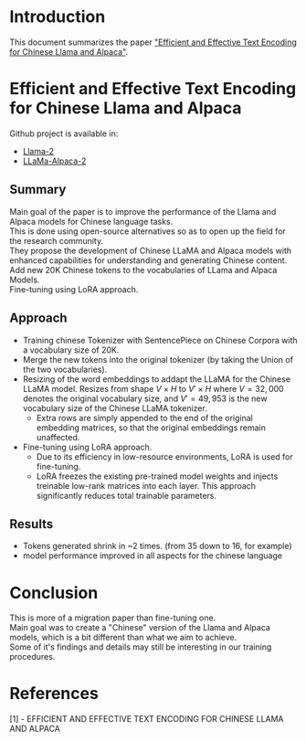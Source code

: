 # Introduction

This document summarizes the paper ["Efficient and Effective Text Encoding for Chinese Llama and Alpaca"](https://arxiv.org/pdf/2406.14670).

# Efficient and Effective Text Encoding for Chinese Llama and Alpaca

Github project is available in:
- [Llama-2](https://github.com/ymcui/Chinese-LLaMA-Alpaca)
- [LLaMa-Alpaca-2](https://github.com/ymcui/Chinese-LLaMA-Alpaca-2)

## Summary
Main goal of the paper is to improve the performance of the Llama and Alpaca models for Chinese language tasks.<br>
This is done using open-source alternatives so as to open up the field for the research community.<br>
They propose the development of Chinese LLaMA and Alpaca models with enhanced capabilities for understanding and generating Chinese content.<br>
Add new 20K Chinese tokens to the vocabularies of LLama and Alpaca Models.<br>
Fine-tuning using LoRA approach.

## Approach
- Training chinese Tokenizer with SentencePiece on Chinese Corpora with a vocabulary size of 20K.
- Merge the new tokens into the original tokenizer (by taking the Union of the two vocabularies).
- Resizing of the word embeddings to addapt the LLaMA for the Chinese LLaMA model. Resizes from shape $V \times H$ to $V' \times H$ where $V = 32,000$ denotes the original vocabulary size, and $V' = 49,953$ is the new vocabulary size of the Chinese LLaMA tokenizer. 
    - Extra rows are simply appended to the end of the original embedding matrices, so that the original embeddings remain unaffected.
- Fine-tuning using LoRA approach.
    - Due to its efficiency in low-resource environments, LoRA is used for fine-tuning.
    - LoRA freezes the existing pre-trained model weights and injects treinable low-rank matrices into each layer. This approach significantly reduces total trainable parameters.

## Results
- Tokens generated shrink in ~2 times. (from 35 down to 16, for example)
- model performance improved in all aspects for the chinese language

# Conclusion
This is more of a migration paper than fine-tuning one.<br>
Main goal was to create a "Chinese" version of the Llama and Alpaca models, which is a bit different than what we aim to achieve.<br>
Some of it's findings and details may still be interesting  in our training procedures.


# References
<span id="reference-1">[1] - EFFICIENT AND EFFECTIVE TEXT ENCODING FOR CHINESE LLAMA AND ALPACA</span><br>